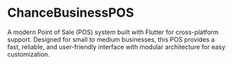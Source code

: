 # ChanceBusinessPOS
A modern Point of Sale (POS) system built with Flutter for cross-platform support. Designed for small to medium businesses, this POS provides a fast, reliable, and user-friendly interface with modular architecture for easy customization.
